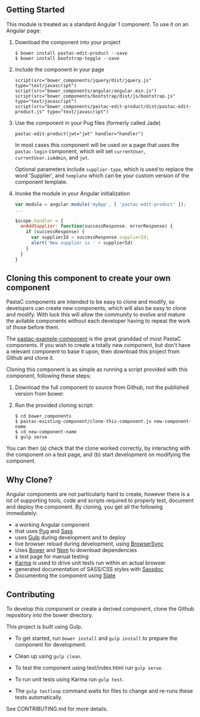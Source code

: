 ## Getting Started
This module is treated as a standard Angular 1 component. To use it on an Angular page:

1. Download the component into your project

    ```shell
    $ bower install pastac-edit-product --save  
    $ bower install bootstrap-toggle --save  
    ```

1. Include the component in your page

    ```pug
    script(src="bower_components/jquery/dist/jquery.js" type="text/javascript")  
    script(src="bower_components/angular/angular.min.js")  
    script(src="bower_components/bootstrap/dist/js/bootstrap.js" type="text/javascript")  
    script(src="bower_components/pastac-edit-product/dist/pastac-edit-product.js" type="text/javascript")  
    ```

1. Use the component in your Pug files (formerly called Jade)  

    ```pug
    pastac-edit-product(jwt="jwt" handler="handler")
    ```

    In most cases this component will be used on a page that uses the `pastac-login` component, which will
    set `currentUser`, `currentUser.isAdmin`, and `jwt`.

    Optional parameters include `supplier-type`, which is used to replace the word 'Supplier', and `template`
    which can be your custom version of the component template.


1. Invoke the module in your Angular initialization

    ```javascript
    var module = angular.module('myApp', [ 'pastac-edit-product' ]);  
    ...

    $scope.handler = {
      onAddSupplier: function(successResponse, errorResponse) {
        if (successResponse) {
          var supplierId = successResponse.supplierId;
          alert('New supplier is ' + supplierId)
        }
      }
    }

    ```


## Cloning this component to create your own component
PastaC components are intended to be easy to clone and modify, so developers can create new components,
which will also be easy to clone and modify. With luck this will allow the community to evolve and
mature the avilable components without each developer having to repeat the work of those before them.

The [pastac\-example\-component](https://github.com/tooltwist/pastac\-example\-component) is the great granddad
of most PastaC components. If you wish to create a totally new component, but don't have a relevant
component to base it upon, then download this project from Github and clone it.

Cloning this component is as simple as running a script provided with this component, following these steps:

1. Download the full component to source from Github, not the published version from bower.

2. Run the provided cloning script:

    ```shell
    $ cd bower_components
    $ pastac-existing-component/clone-this-component.js new-component-name
    $ cd new-component-name
    $ gulp serve
    ```

You can then (a) check that the clone worked correctly, by interacting with the component on a test page,
and (b) start development on modifying the component.

## Why Clone?

Angular components are not particularly hard to create, however there is a lot of supporting tools, code
and scripts required to properly test, document and deploy the component. By cloning, you get all the
following immediately:

- a working Angular component
- that uses [Pug](https://pugjs.org) and [Sass](http://sass-lang.com/)
- uses [Gulp](gulpjs.com) during development and to deploy
- live browser reload during development, using [BrowserSync](https://browsersync.io/docs/gulp)
- Uses [Bower](https://bower.io/) and [Npm](https://www.npmjs.com) to download dependencies
- a test page for manual testing
- [Karma](https://karma-runner.github.io) is used to drive unit tests run within an actual browser
- generated documentation of SASS/CSS styles with [Sassdoc](sassdoc.com/)
- Documenting the component using [Slate](https://github.com/lord/slate)


## Contributing
To develop this component or create a derived component, clone the Github repository into the bower directory.

This project is built using Gulp.

- To get started, run `bower install` and `gulp install` to prepare the component for development.

- Clean up using `gulp clean`.
- To test the component using test/index.html run `gulp serve`.
- To run unit tests using Karma run `gulp test`.
- The `gulp testloop` command waits for files to change and re-runs these tests automatically.

See CONTRIBUTING.md for more details.

